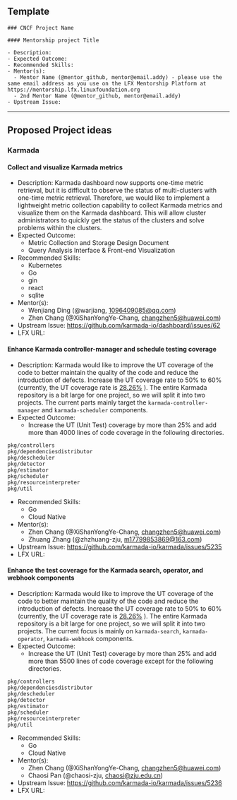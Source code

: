 ## Template

```
### CNCF Project Name

#### Mentorship project Title

- Description:
- Expected Outcome:
- Recommended Skills:
- Mentor(s):
  - Mentor Name (@mentor_github, mentor@email.addy) - please use the same email address as you use on the LFX Mentorship Platform at https://mentorship.lfx.linuxfoundation.org
  - 2nd Mentor Name (@mentor_github, mentor@email.addy)
- Upstream Issue:

```

---

## Proposed Project ideas

### Karmada

#### Collect and visualize Karmada metrics

- Description: Karmada dashboard now supports one-time metric retrieval, but it is difficult to observe the status of multi-clusters with one-time metric retrieval. Therefore, we would like to implement a lightweight metric collection capability to collect Karmada metrics and visualize them on the Karmada dashboard. This will allow cluster administrators to quickly get the status of the clusters and solve problems within the clusters.
- Expected Outcome:
  - Metric Collection and Storage Design Document
  - Query Analysis Interface & Front-end Visualization
- Recommended Skills:
  - Kubernetes
  - Go
  - gin
  - react
  - sqlite
- Mentor(s):
  - Wenjiang Ding (@warjiang, 1096409085@qq.com)
  - Zhen Chang (@XiShanYongYe-Chang, changzhen5@huawei.com)
- Upstream Issue: https://github.com/karmada-io/dashboard/issues/62
- LFX URL: 

#### Enhance Karmada controller-manager and schedule testing coverage

- Description: Karmada would like to improve the UT coverage of the code to better maintain the quality of the code and reduce the introduction of defects. Increase the UT coverage rate to 50% to 60% (currently, the UT coverage rate is [28.26%](https://app.codecov.io/gh/karmada-io/karmada) ). The entire Karmada repository is a bit large for one project, so we will split it into two projects. The current parts mainly target the `karmada-controller-manager` and `karmada-scheduler` components.
- Expected Outcome:
  - Increase the UT (Unit Test) coverage by more than 25% and add more than 4000 lines of code coverage in the following directories.
```
pkg/controllers
pkg/dependenciesdistributor
pkg/descheduler
pkg/detector
pkg/estimator
pkg/scheduler
pkg/resourceinterpreter
pkg/util
```
- Recommended Skills:
  - Go
  - Cloud Native
- Mentor(s):
  - Zhen Chang (@XiShanYongYe-Chang, changzhen5@huawei.com)
  - Zhuang Zhang (@zhzhuang-zju, m17799853869@163.com)
- Upstream Issue: https://github.com/karmada-io/karmada/issues/5235
- LFX URL: 

#### Enhance the test coverage for the Karmada search, operator, and webhook components

- Description: Karmada would like to improve the UT coverage of the code to better maintain the quality of the code and reduce the introduction of defects. Increase the UT coverage rate to 50% to 60% (currently, the UT coverage rate is [28.26%](https://app.codecov.io/gh/karmada-io/karmada) ). The entire Karmada repository is a bit large for one project, so we will split it into two projects. The current focus is mainly on `karmada-search`, `karmada-operator`, `karmada-webhook` components.
- Expected Outcome:
  - Increase the UT (Unit Test) coverage by more than 25% and add more than 5500 lines of code coverage except for the following directories.
```
pkg/controllers
pkg/dependenciesdistributor
pkg/descheduler
pkg/detector
pkg/estimator
pkg/scheduler
pkg/resourceinterpreter
pkg/util
```
- Recommended Skills:
  - Go
  - Cloud Native
- Mentor(s):
  - Zhen Chang (@XiShanYongYe-Chang, changzhen5@huawei.com)
  - Chaosi Pan (@chaosi-zju, chaosi@zju.edu.cn)
- Upstream Issue: https://github.com/karmada-io/karmada/issues/5236
- LFX URL: 
